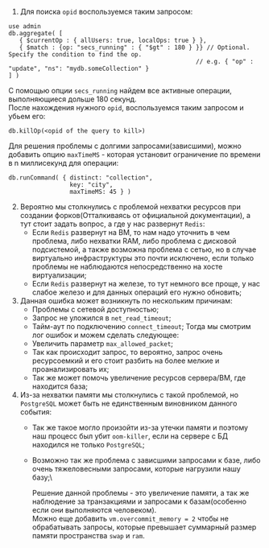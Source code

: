 1. Для поиска `opid` воспользуемся таким запросом:
```
use admin
db.aggregate( [
   { $currentOp : { allUsers: true, localOps: true } },
   { $match : {op: "secs_running" : { "$gt" : 180 } }} // Optional.  Specify the condition to find the op.
													// e.g. { "op" : "update", "ns": "mydb.someCollection" }
] )
```
С помощью опции `secs_running` найдем все активные операции, выполняющиеся дольше 180 секунд.\
После нахождения нужного `opid`, воспользуемся таким запросом и убьем его:
```
db.killOp(<opid of the query to kill>)
```
Для решения проблемы с долгими запросами(зависшими), можно добавить опцию `maxTimeMS` - которая установит ограничение по времени в n миллисекунд для операции:
```
db.runCommand( { distinct: "collection",
                 key: "city",
                 maxTimeMS: 45 } )
```
2. Вероятно мы столкнулись с проблемой нехватки ресурсов при создании форков(Отталкиваясь от официальной документации), а тут стоит задать вопрос, а где у нас развернут `Redis`:
	- Если `Redis` развернут на ВМ, то нам надо уточнить в чем проблема, либо нехватки RAM, либо проблема с дисковой подсистемой, а также возможна проблема с сетью, но в случае виртуально инфраструктуры это почти исключено, если только проблемы не наблюдаются непосредственно на хосте виртуализации;
	- Если `Redis` развернут на железе, то тут немного все проще, у нас слабое железо и для данных операций его нужно обновить;
3. Данная ошибка может возникнуть по нескольким причинам:
	- Проблемы с сетевой доступностью;
	- Запрос не уложился в `net_read_timeout`;
	- Тайм-аут по подключению `connect_timeout`;
Тогда мы смотрим лог ошибок и можем сделать следующее:
	- Увеличить параметр `max_allowed_packet`;
	- Так как происходит запрос, то вероятно, запрос очень ресурсоемкий и его стоит разбить на более мелкие и проанализировать их;
	- Так же может помочь увеличение ресурсов сервера/ВМ, где находится база;
4. Из-за нехватки памяти мы столкнулись с такой проблемой, но `PostgreSQL` может быть не единственным виновником данного события:
	- Так же такое могло произойти из-за утечки памяти и поэтому наш процесс был убит `oom-killer`, если на сервере с БД находился не только `PostgreSQL`;
	- Возможно так же проблема с зависшими запросами к базе, либо очень тяжеловесными запросами, которые нагрузили нашу базу;\

        Решение данной проблемы - это увеличение памяти, а так же наблюдение за транзакциями и запросами к базам(особенно если они выполняются человеком).\
        Можно еще добавить `vm.overcommit_memory = 2` чтобы не обрабатывать запросы, которые превышает суммарный размер памяти пространства `swap` и `ram`.
